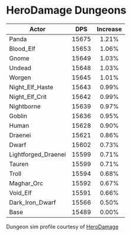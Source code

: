 # HeroDamage Dungeons
| Actor | DPS | Increase |
|---|:---:|:---:|
|Panda|15675|1.21%|
|Blood_Elf|15653|1.06%|
|Gnome|15649|1.03%|
|Undead|15648|1.03%|
|Worgen|15645|1.01%|
|Night_Elf_Haste|15643|0.99%|
|Night_Elf_Crit|15642|0.99%|
|Nightborne|15639|0.97%|
|Goblin|15636|0.95%|
|Human|15628|0.90%|
|Draenei|15621|0.86%|
|Dwarf|15602|0.73%|
|Lightforged_Draenei|15599|0.71%|
|Tauren|15599|0.71%|
|Troll|15594|0.68%|
|Maghar_Orc|15592|0.67%|
|Void_Elf|15591|0.66%|
|Dark_Iron_Dwarf|15566|0.50%|
|Base|15489|0.00%|

 Dungeon sim profile courtesy of [HeroDamage](https://www.herodamage.com/)